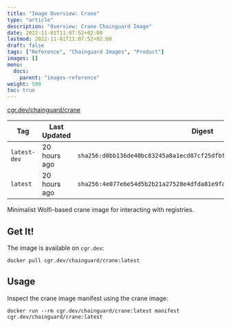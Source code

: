 ```yaml
---
title: "Image Overview: Crane"
type: "article"
description: "Overview: Crane Chainguard Image"
date: 2022-11-01T11:07:52+02:00
lastmod: 2022-11-01T11:07:52+02:00
draft: false
tags: ["Reference", "Chainguard Images", "Product"]
images: []
menu:
  docs:
    parent: "images-reference"
weight: 500
toc: true
---
```


[cgr.dev/chainguard/crane](https://github.com/chainguard-images/images/tree/main/images/crane)

| Tag          | Last Updated | Digest                                                                    |
|--------------|--------------|---------------------------------------------------------------------------|
| `latest-dev` | 20 hours ago | `sha256:d0bb136de40bc83245a8a1ecd87cf25dfbf2ca0c3466f74debdccbefada78558` |
| `latest`     | 20 hours ago | `sha256:4e077e6e54d5b2b21a27528e4dfda81e9fa3399d7793e3b35454ac229d0980dc` |



Minimalist Wolfi-based crane image for interacting with registries.

## Get It!

The image is available on `cgr.dev`:

```
docker pull cgr.dev/chainguard/crane:latest
```

## Usage

Inspect the crane image manifest using the crane image:

```
docker run --rm cgr.dev/chainguard/crane:latest manifest cgr.dev/chainguard/crane:latest
```
